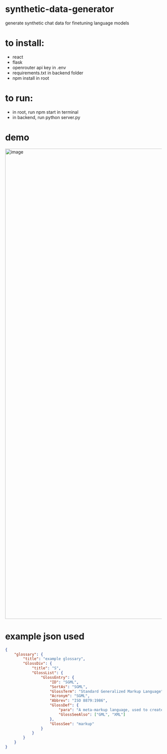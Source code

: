 # synthetic-data-generator
generate synthetic chat data for finetuning language models

# to install:

- react
- flask
- openrouter api key in .env
- requirements.txt in backend folder
- npm install in root

# to run:

- in root, run npm start in terminal
- in backend, run python server.py

# demo
  <img width="1510" alt="image" src="https://github.com/user-attachments/assets/5611941c-64f3-4605-88cb-3fee9a8c1f87">

# example json used
```json
{
    "glossary": {
        "title": "example glossary",
		"GlossDiv": {
            "title": "S",
			"GlossList": {
                "GlossEntry": {
                    "ID": "SGML",
					"SortAs": "SGML",
					"GlossTerm": "Standard Generalized Markup Language",
					"Acronym": "SGML",
					"Abbrev": "ISO 8879:1986",
					"GlossDef": {
                        "para": "A meta-markup language, used to create markup languages such as DocBook.",
						"GlossSeeAlso": ["GML", "XML"]
                    },
					"GlossSee": "markup"
                }
            }
        }
    }
}
```
